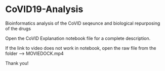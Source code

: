 # CoVID19-Analysis
Bioinformatics analysis of the CoVID seqeunce and biological repurposing of the drugs

Open the CoVID Explanation notebook file for a complete description.

If the link to video does not work in notebook, open the raw file from the folder --> MOVIEDOCK.mp4

Thank you!
